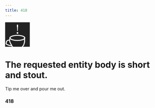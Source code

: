 ```yaml
---
title: 418
---
```


<img width="80" src="418_empty_coffee.png">

# The requested entity body is short and stout.

Tip me over and pour me out.

### 418
